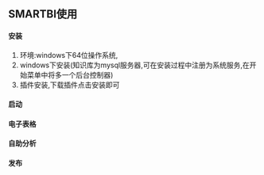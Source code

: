 ## SMARTBI使用

#### 安装
1. 环境:windows下64位操作系统,
2. windows下安装(知识库为mysql服务器,可在安装过程中注册为系统服务,在开始菜单中将多一个后台控制器)
3. 插件安装,下载插件点击安装即可

#### 启动


#### 电子表格


#### 自助分析

#### 发布